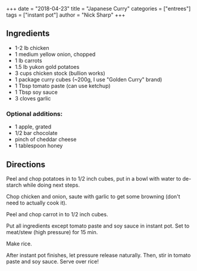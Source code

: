 +++
date = "2018-04-23"
title = "Japanese Curry"
categories = ["entrees"]
tags = ["instant pot"]
author = "Nick Sharp"
+++

## Ingredients

- 1-2 lb chicken 
- 1 medium yellow onion, chopped
- 1 lb carrots
- 1.5 lb yukon gold potatoes
- 3 cups chicken stock (bullion works)
- 1 package curry cubes (~200g, I use "Golden Curry" brand)
- 1 Tbsp tomato paste (can use ketchup)
- 1 Tbsp soy sauce
- 3 cloves garlic

### Optional additions:
- 1 apple, grated
- 1/2 bar chocolate
- pinch of cheddar cheese
- 1 tablespoon honey


## Directions

Peel and chop potatoes in to 1/2 inch cubes, put in a bowl with water to de-starch while doing next steps.

Chop chicken and onion, saute with garlic to get some browning (don't need to actually cook it).

Peel and chop carrot in to 1/2 inch cubes.

Put all ingredients except tomato paste and soy sauce in instant pot. Set to meat/stew (high pressure) for 15 min. 

Make rice.

After instant pot finishes, let pressure release naturally. Then, stir in tomato paste and soy sauce. Serve over rice!

